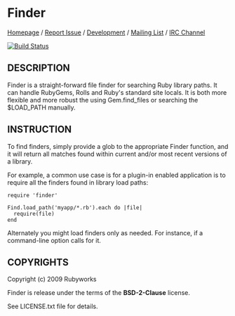 # Finder

[Homepage](http://rubyworks.github.com/finder) /
[Report Issue](http://github.com/rubyworks/finder/issues) /
[Development](http://github.com/rubyworks/finder) /
[Mailing List](http://groups.google.com/groups/rubyworks-mailinglist) /
[IRC Channel](irc://chat.us.freenode.net/rubyworks)

[![Build Status](https://secure.travis-ci.org/rubyworks/finder.png)](http://travis-ci.org/rubyworks/finder)


## DESCRIPTION

Finder is a straight-forward file finder for searching Ruby library paths.
It can handle RubyGems, Rolls and Ruby's standard site locals. It is both
more flexible and more robust the using Gem.find_files or searching the
$LOAD_PATH manually.


## INSTRUCTION

To find finders, simply provide a glob to the appropriate Finder function,
and it will return all matches found within current and/or most recent versions
of a library.

For example, a common use case is for a plugin-in enabled application is to require all
the finders found in library load paths:

    require 'finder'

    Find.load_path('myapp/*.rb').each do |file|
      require(file)
    end

Alternately you might load finders only as needed. For instance, if a command-line
option calls for it.


## COPYRIGHTS

Copyright (c) 2009 Rubyworks

Finder is release under the terms of the **BSD-2-Clause** license.

See LICENSE.txt file for details.


